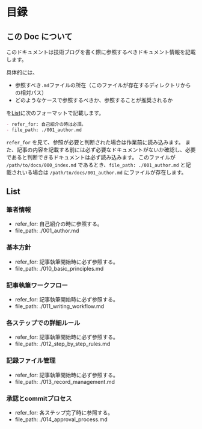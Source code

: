 # 目録

## この Doc について

このドキュメントは技術ブログを書く際に参照するべきドキュメント情報を記載します。

具体的には、

- 参照すべき`.md`ファイルの所在（このファイルが存在するディレクトリからの相対パス）
- どのようなケースで参照するべきか、参照することが推奨されるか

を[List](#List)に次のフォーマットで記載します。

``` md
- refer_for: 自己紹介の時は必須。
- file_path: ./001_author.md
```

`refer_for` を見て、参照が必要と判断された場合は作業前に読み込みます。
また、記事の内容を記載する前には必ず必要なドキュメントがないか確認し、必要であると判断できるドキュメントは必ず読み込みます。
このファイルが `/path/to/docs/000_index.md` であるとき、`file_path: ./001_author.md` と記載されいる場合は `/path/to/docs/001_author.md` にファイルが存在します。

## List

### 筆者情報

- refer_for: 自己紹介の時に参照する。
- file_path: ./001_author.md

### 基本方針

- refer_for: 記事執筆開始時に必ず参照する。
- file_path: ./010_basic_principles.md

### 記事執筆ワークフロー

- refer_for: 記事執筆開始時に必ず参照する。
- file_path: ./011_writing_workflow.md

### 各ステップでの詳細ルール

- refer_for: 記事執筆開始時に必ず参照する。
- file_path: ./012_step_by_step_rules.md

### 記録ファイル管理

- refer_for: 記事執筆開始時に必ず参照する。
- file_path: ./013_record_management.md

### 承認とcommitプロセス

- refer_for: 各ステップ完了時に参照する。
- file_path: ./014_approval_process.md
